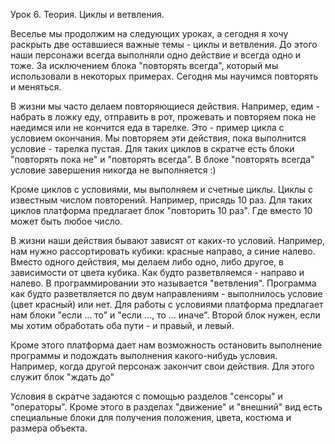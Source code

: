 Урок 6. Теория. Циклы и ветвления.

Веселье мы продолжим на следующих уроках, а сегодня я хочу раскрыть две оставшиеся важные темы - циклы и ветвления. До этого наши персонажи всегда выполняли одно действие и всегда одно и тоже. За исключением блока "повторять всегда", который мы использовали в некоторых примерах. Сегодня мы научимся повторять и меняться. 

В жизни мы часто делаем повторяющиеся действия. Например, едим - набрать в ложку еду, отправить в рот, прожевать и повторяем пока не наедимся или не кончится еда в тарелке. Это - пример цикла с условием окончания. Мы повторяем эти действия, пока выполнится условие - тарелка пустая. Для таких циклов в скратче есть блоки "повторять пока не" и "повторять всегда". В блоке "повторять всегда" условие завершения никогда не выполняется :) 

Кроме циклов с условиями, мы выполняем и счетные циклы. Циклы с известным числом повторений. Например, присядь 10 раз. Для таких циклов платформа предлагает блок "повторить 10 раз". Где вместо 10 может быть любое число. 

В жизни наши действия бывают зависят от каких-то условий. Например, нам нужно рассортировать кубики: красные направо, а синие налево. Вместо одного действия, мы делаем либо одно, либо другое, в зависимости от цвета кубика. Как будто разветвляемся - направо и налево. В программировании это называется "ветвления". Программа как будто разветвляется по двум направлениям - выполнилось условие (цвет красный) или нет. Для работы с условиями платформа предлагает нам блоки "если ... то" и "если ..., то ... иначе". Второй блок нужен, если мы хотим обработать оба пути - и правый, и левый. 

Кроме этого платформа дает нам возможность остановить выполнение программы и подождать выполнения какого-нибудь условия. Например, когда другой персонаж закончит свои действия. Для этого служит блок "ждать до"

Условия в скратче задаются с помощью разделов "сенсоры" и "операторы". Кроме этого в разделах "движение" и "внешний" вид есть специальные блоки для получения положения, цвета, костюма и размера объекта. 
